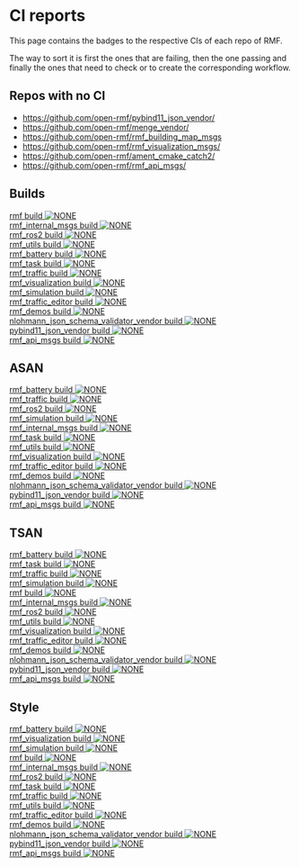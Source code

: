 # CI reports
This page contains the badges to the respective CIs of each repo of RMF.  

The way to sort it is first the ones that are failing, then the one passing and finally the ones that need to check or to create the corresponding workflow.

## Repos with no CI
* https://github.com/open-rmf/pybind11_json_vendor/
* https://github.com/open-rmf/menge_vendor/
* https://github.com/open-rmf/rmf_building_map_msgs
* https://github.com/open-rmf/rmf_visualization_msgs/
* https://github.com/open-rmf/ament_cmake_catch2/
* https://github.com/open-rmf/rmf_api_msgs/

## Builds
[ rmf build ![NONE](https://github.com/open-rmf/rmf/actions/workflows/nightly.yaml/badge.svg)](https://github.com/open-rmf/rmf/actions/workflows/nightly.yaml)  
[ rmf_internal_msgs build ![NONE](https://github.com/open-rmf/rmf_internal_msgs/actions/workflows/build.yaml/badge.svg)](https://github.com/open-rmf/rmf_internal_msgs/actions/workflows/build.yaml)  
[ rmf_ros2 build ![NONE](https://github.com/open-rmf/rmf_ros2/actions/workflows/build.yaml/badge.svg)](https://github.com/open-rmf/rmf_ros2/actions/workflows/build.yaml)  
[ rmf_utils build ![NONE](https://github.com/open-rmf/rmf_utils/actions/workflows/build.yaml/badge.svg)](https://github.com/open-rmf/rmf_utils/actions/workflows/build.yaml)  
[ rmf_battery build ![NONE](https://github.com/open-rmf/rmf_battery/actions/workflows/build.yaml/badge.svg)](https://github.com/open-rmf/rmf_battery/actions/workflows/build.yaml)  
[ rmf_task build ![NONE](https://github.com/open-rmf/rmf_task/actions/workflows/build.yaml/badge.svg)](https://github.com/open-rmf/rmf_task/actions/workflows/build.yaml)  
[ rmf_traffic build ![NONE](https://github.com/open-rmf/rmf_traffic/actions/workflows/build.yaml/badge.svg)](https://github.com/open-rmf/rmf_traffic/actions/workflows/build.yaml)  
[ rmf_visualization build ![NONE](https://github.com/open-rmf/rmf_visualization/actions/workflows/build.yaml/badge.svg)](https://github.com/open-rmf/rmf_visualization/actions/workflows/build.yaml)  
[ rmf_simulation build ![NONE](https://github.com/open-rmf/rmf_simulation/actions/workflows/build.yaml/badge.svg)](https://github.com/open-rmf/rmf_simulation/actions/workflows/build.yaml)  
[ rmf_traffic_editor build ![NONE](https://github.com/open-rmf/rmf_traffic_editor/actions/workflows/build.yaml/badge.svg)](https://github.com/open-rmf/rmf_traffic_editor/actions/workflows/build.yaml)  
[ rmf_demos build ![NONE](https://github.com/open-rmf/rmf_demos/actions/workflows/build.yaml/badge.svg)](https://github.com/open-rmf/rmf_demos/actions/workflows/build.yaml)  
[ nlohmann_json_schema_validator_vendor build ![NONE](https://github.com/open-rmf/nlohmann_json_schema_validator_vendor/actions/workflows/build.yaml/badge.svg)](https://github.com/open-rmf/nlohmann_json_schema_validator_vendor/actions/workflows/build.yaml)  
[ pybind11_json_vendor build ![NONE](https://github.com/open-rmf/pybind11_json_vendor/actions/workflows/build.yaml/badge.svg)](https://github.com/open-rmf/pybind11_json_vendor/actions/workflows/build.yaml)  
[ rmf_api_msgs build ![NONE](https://github.com/open-rmf/rmf_api_msgs/actions/workflows/build.yaml/badge.svg)](https://github.com/open-rmf/rmf_api_msgs/actions/workflows/build.yaml) 

## ASAN
[ rmf_battery build ![NONE](https://github.com/open-rmf/rmf_battery/actions/workflows/asan.yaml/badge.svg)](https://github.com/open-rmf/rmf_battery/actions/workflows/asan.yaml)  
[ rmf_traffic build ![NONE](https://github.com/open-rmf/rmf_traffic/actions/workflows/asan.yaml/badge.svg)](https://github.com/open-rmf/rmf_traffic/actions/workflows/asan.yaml)  
[ rmf_ros2 build ![NONE](https://github.com/open-rmf/rmf_ros2/actions/workflows/asan.yaml/badge.svg)](https://github.com/open-rmf/rmf_ros2/actions/workflows/asan.yaml)  
[ rmf_simulation build ![NONE](https://github.com/open-rmf/rmf_simulation/actions/workflows/asan.yaml/badge.svg)](https://github.com/open-rmf/rmf_simulation/actions/workflows/asan.yaml)   
[ rmf_internal_msgs build ![NONE](https://github.com/open-rmf/rmf_internal_msgs/actions/workflows/asan.yaml/badge.svg)](https://github.com/open-rmf/rmf_internal_msgs/actions/workflows/asan.yaml)   
[ rmf_task build ![NONE](https://github.com/open-rmf/rmf_task/actions/workflows/asan.yaml/badge.svg)](https://github.com/open-rmf/rmf_task/actions/workflows/asan.yaml)  
[ rmf_utils build ![NONE](https://github.com/open-rmf/rmf_utils/actions/workflows/asan.yaml/badge.svg)](https://github.com/open-rmf/rmf_utils/actions/workflows/asan.yaml)   
[ rmf_visualization build ![NONE](https://github.com/open-rmf/rmf_visualization/actions/workflows/asan.yaml/badge.svg)](https://github.com/open-rmf/rmf_visualization/actions/workflows/asan.yaml)   
[ rmf_traffic_editor build ![NONE](https://github.com/open-rmf/rmf_traffic_editor/actions/workflows/asan.yaml/badge.svg)](https://github.com/open-rmf/rmf_traffic_editor/actions/workflows/asan.yaml)  
[ rmf_demos build ![NONE](https://github.com/open-rmf/rmf_demos/actions/workflows/asan.yaml/badge.svg)](https://github.com/open-rmf/rmf_demos/actions/workflows/asan.yaml)   
[ nlohmann_json_schema_validator_vendor build ![NONE](https://github.com/open-rmf/nlohmann_json_schema_validator_vendor/actions/workflows/asan.yaml/badge.svg)](https://github.com/open-rmf/nlohmann_json_schema_validator_vendor/actions/workflows/asan.yaml)   
[ pybind11_json_vendor build ![NONE](https://github.com/open-rmf/pybind11_json_vendor/actions/workflows/asan.yaml/badge.svg)](https://github.com/open-rmf/pybind11_json_vendor/actions/workflows/asan.yaml)   
[ rmf_api_msgs build ![NONE](https://github.com/open-rmf/rmf_api_msgs/actions/workflows/asan.yaml/badge.svg)](https://github.com/open-rmf/rmf_api_msgs/actions/workflows/asan.yaml)   

## TSAN
[ rmf_battery build ![NONE](https://github.com/open-rmf/rmf_battery/actions/workflows/tsan.yaml/badge.svg)](https://github.com/open-rmf/rmf_battery/actions/workflows/tsan.yaml)  
[ rmf_task build ![NONE](https://github.com/open-rmf/rmf_task/actions/workflows/tsan.yaml/badge.svg)](https://github.com/open-rmf/rmf_task/actions/workflows/tsan.yaml)  
[ rmf_traffic build ![NONE](https://github.com/open-rmf/rmf_traffic/actions/workflows/tsan.yaml/badge.svg)](https://github.com/open-rmf/rmf_traffic/actions/workflows/tsan.yaml)  
[ rmf_simulation build ![NONE](https://github.com/open-rmf/rmf_simulation/actions/workflows/tsan.yaml/badge.svg)](https://github.com/open-rmf/rmf_simulation/actions/workflows/tsan.yaml)  
[ rmf build ![NONE](https://github.com/open-rmf/rmf/actions/workflows/tsan.yaml/badge.svg)](https://github.com/open-rmf/rmf/actions/workflows/tsan.yaml)  
[ rmf_internal_msgs build ![NONE](https://github.com/open-rmf/rmf_internal_msgs/actions/workflows/tsan.yaml/badge.svg)](https://github.com/open-rmf/rmf_internal_msgs/actions/workflows/tsan.yaml)   
[ rmf_ros2 build ![NONE](https://github.com/open-rmf/rmf_ros2/actions/workflows/tsan.yaml/badge.svg)](https://github.com/open-rmf/rmf_ros2/actions/workflows/tsan.yaml)  
[ rmf_utils build ![NONE](https://github.com/open-rmf/rmf_utils/actions/workflows/tsan.yaml/badge.svg)](https://github.com/open-rmf/rmf_utils/actions/workflows/tsan.yaml)   
[ rmf_visualization build ![NONE](https://github.com/open-rmf/rmf_visualization/actions/workflows/tsan.yaml/badge.svg)](https://github.com/open-rmf/rmf_visualization/actions/workflows/tsan.yaml)   
[ rmf_traffic_editor build ![NONE](https://github.com/open-rmf/rmf_traffic_editor/actions/workflows/tsan.yaml/badge.svg)](https://github.com/open-rmf/rmf_traffic_editor/actions/workflows/tsan.yaml)  
[ rmf_demos build ![NONE](https://github.com/open-rmf/rmf_demos/actions/workflows/tsan.yaml/badge.svg)](https://github.com/open-rmf/rmf_demos/actions/workflows/tsan.yaml)   
[ nlohmann_json_schema_validator_vendor build ![NONE](https://github.com/open-rmf/nlohmann_json_schema_validator_vendor/actions/workflows/tsan.yaml/badge.svg)](https://github.com/open-rmf/nlohmann_json_schema_validator_vendor/actions/workflows/tsan.yaml)   
[ pybind11_json_vendor build ![NONE](https://github.com/open-rmf/pybind11_json_vendor/actions/workflows/tsan.yaml/badge.svg)](https://github.com/open-rmf/pybind11_json_vendor/actions/workflows/tsan.yaml)   
[ rmf_api_msgs build ![NONE](https://github.com/open-rmf/rmf_api_msgs/actions/workflows/tsan.yaml/badge.svg)](https://github.com/open-rmf/rmf_api_msgs/actions/workflows/tsan.yaml)   

## Style
[ rmf_battery build ![NONE](https://github.com/open-rmf/rmf_battery/actions/workflows/style.yaml/badge.svg)](https://github.com/open-rmf/rmf_battery/actions/workflows/style.yaml)  
[ rmf_visualization build ![NONE](https://github.com/open-rmf/rmf_visualization/actions/workflows/style.yaml/badge.svg)](https://github.com/open-rmf/rmf_visualization/actions/workflows/style.yaml)  
[ rmf_simulation build ![NONE](https://github.com/open-rmf/rmf_simulation/actions/workflows/style.yaml/badge.svg)](https://github.com/open-rmf/rmf_simulation/actions/workflows/style.yaml)  
[ rmf build ![NONE](https://github.com/open-rmf/rmf/actions/workflows/style.yaml/badge.svg)](https://github.com/open-rmf/rmf/actions/workflows/style.yaml)  
[ rmf_internal_msgs build ![NONE](https://github.com/open-rmf/rmf_internal_msgs/actions/workflows/style.yaml/badge.svg)](https://github.com/open-rmf/rmf_internal_msgs/actions/workflows/style.yaml)   
[ rmf_ros2 build ![NONE](https://github.com/open-rmf/rmf_ros2/actions/workflows/style.yaml/badge.svg)](https://github.com/open-rmf/rmf_ros2/actions/workflows/style.yaml)  
[ rmf_task build ![NONE](https://github.com/open-rmf/rmf_task/actions/workflows/style.yaml/badge.svg)](https://github.com/open-rmf/rmf_task/actions/workflows/style.yaml)  
[ rmf_traffic build ![NONE](https://github.com/open-rmf/rmf_traffic/actions/workflows/style.yaml/badge.svg)](https://github.com/open-rmf/rmf_traffic/actions/workflows/style.yaml)  
[ rmf_utils build ![NONE](https://github.com/open-rmf/rmf_utils/actions/workflows/style.yaml/badge.svg)](https://github.com/open-rmf/rmf_utils/actions/workflows/style.yaml)   
[ rmf_traffic_editor build ![NONE](https://github.com/open-rmf/rmf_traffic_editor/actions/workflows/style.yaml/badge.svg)](https://github.com/open-rmf/rmf_traffic_editor/actions/workflows/style.yaml)  
[ rmf_demos build ![NONE](https://github.com/open-rmf/rmf_demos/actions/workflows/style.yaml/badge.svg)](https://github.com/open-rmf/rmf_demos/actions/workflows/style.yaml)   
[ nlohmann_json_schema_validator_vendor build ![NONE](https://github.com/open-rmf/nlohmann_json_schema_validator_vendor/actions/workflows/style.yaml/badge.svg)](https://github.com/open-rmf/nlohmann_json_schema_validator_vendor/actions/workflows/style.yaml)   
[ pybind11_json_vendor build ![NONE](https://github.com/open-rmf/pybind11_json_vendor/actions/workflows/style.yaml/badge.svg)](https://github.com/open-rmf/pybind11_json_vendor/actions/workflows/style.yaml)   
[ rmf_api_msgs build ![NONE](https://github.com/open-rmf/rmf_api_msgs/actions/workflows/style.yaml/badge.svg)](https://github.com/open-rmf/rmf_api_msgs/actions/workflows/style.yaml)   

